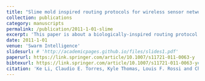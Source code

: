 ```yaml
---
title: "Slime mold inspired routing protocols for wireless sensor networks."
collection: publications
category: manuscripts
permalink: /publication/2011-1-01-slime
excerpt: 'This paper is about a biologically-inspired routing protocol for sensor actor networks that is based on <i>Physarum polycephalum</i>.'
date: 2011-1-01
venue: 'Swarm Intelligence'
slidesurl: # 'http://academicpages.github.io/files/slides1.pdf'
paperurl: https://link.springer.com/article/10.1007/s11721-011-0063-y
bibtexurl: https://link.springer.com/article/10.1007/s11721-011-0063-y#citeas
citation: 'Ke Li, Claudio E. Torres, Kyle Thomas, Louis F. Rossi and Chien-Chung Shen. <i>Slime mold inspired routing protocols for wireless sensor networks. </i>Swarm Intelligence. 5 (3-4): pp. 183-223. 2011.'
---
```


